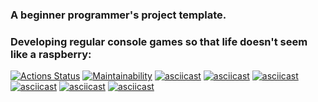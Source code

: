 ### A beginner programmer's project template. 
### Developing regular console games so that life doesn't seem like a raspberry:
[![Actions Status](https://github.com/SaliAbdullaeva/java-project-61/actions/workflows/hexlet-check.yml/badge.svg)](https://github.com/SaliAbdullaeva/java-project-61/actions)
[![Maintainability](https://api.codeclimate.com/v1/badges/f42949791707b175b09a/maintainability)](https://codeclimate.com/github/SaliAbdullaeva/java-project-61/maintainability)
[![asciicast](https://asciinema.org/a/16vO82mJoehnqDjeSFK6D1ayC.svg)](https://asciinema.org/a/16vO82mJoehnqDjeSFK6D1ayC)
[![asciicast](https://asciinema.org/a/658384.svg)](https://asciinema.org/a/658384)
[![asciicast](https://asciinema.org/a/658831.svg)](https://asciinema.org/a/658831)
[![asciicast](https://asciinema.org/a/659080.svg)](https://asciinema.org/a/659080)
[![asciicast](https://asciinema.org/a/659086.svg)](https://asciinema.org/a/659086)
[![asciicast](https://asciinema.org/a/660253.svg)](https://asciinema.org/a/660253)
